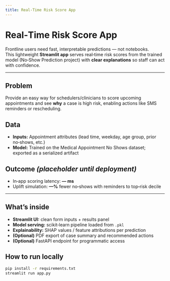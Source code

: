 ```yaml
---
title: Real-Time Risk Score App
---
```


# Real‑Time Risk Score App

Frontline users need fast, interpretable predictions — not notebooks.  
This lightweight **Streamlit app** serves real‑time risk scores from the trained model (No‑Show Prediction project) with **clear explanations** so staff can act with confidence.

---

## Problem
Provide an easy way for schedulers/clinicians to score upcoming appointments and see **why** a case is high risk, enabling actions like SMS reminders or rescheduling.

## Data
- **Inputs:** Appointment attributes (lead time, weekday, age group, prior no‑shows, etc.)
- **Model:** Trained on the Medical Appointment No Shows dataset; exported as a serialized artifact

## Outcome *(placeholder until deployment)*
- In‑app scoring latency: **— ms**  
- Uplift simulation: **—%** fewer no‑shows with reminders to top‑risk decile

---

## What’s inside
- **Streamlit UI:** clean form inputs + results panel
- **Model serving:** scikit‑learn pipeline loaded from `.pkl`
- **Explainability:** SHAP values / feature attributions per prediction
- **(Optional)** PDF export of case summary and recommended actions
- **(Optional)** FastAPI endpoint for programmatic access

## How to run locally
```bash
pip install -r requirements.txt
streamlit run app.py
